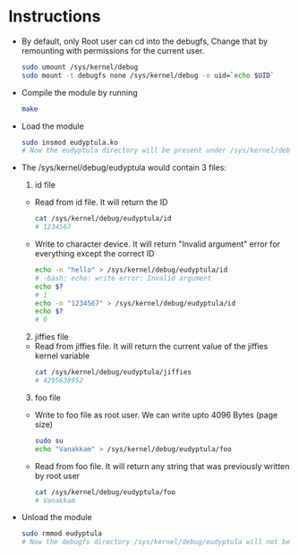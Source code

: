 # Instructions

- By default, only Root user can cd into the debugfs, Change that by remounting with permissions for the current user.
  ```bash
  sudo umount /sys/kernel/debug
  sudo mount -t debugfs none /sys/kernel/debug -o uid=`echo $UID`
  ```

- Compile the module by running
  ```bash
  make
  ```

- Load the module
  ```bash
  sudo insmod eudyptula.ko
  # Now the eudyptula directory will be present under /sys/kernel/debug
  ```

- The /sys/kernel/debug/eudyptula would contain 3 files:
  1. id file
    - Read from id file. It will return the ID
      ```bash
      cat /sys/kernel/debug/eudyptula/id
      # 1234567
      ```

    - Write to character device. It will return "Invalid argument" error for everything except the correct ID
      ```bash
      echo -n "hello" > /sys/kernel/debug/eudyptula/id
      # -bash: echo: write error: Invalid argument
      echo $?
      # 1
      echo -n "1234567" > /sys/kernel/debug/eudyptula/id
      echo $?
      # 0
      ```

  2. jiffies file
    - Read from jiffies file. It will return the current value of the jiffies kernel variable
      ```bash
      cat /sys/kernel/debug/eudyptula/jiffies
      # 4295638952
      ```

  3. foo file
    - Write to foo file as root user. We can write upto 4096 Bytes (page size)
      ```bash
      sudo su
      echo "Vanakkam" > /sys/kernel/debug/eudyptula/foo
      ```

    - Read from foo file. It will return any string that was previously written by root user
      ```bash
      cat /sys/kernel/debug/eudyptula/foo
      # Vanakkam
      ```

- Unload the module
  ```bash
  sudo rmmod eudyptula
  # Now the debugfs directory /sys/kernel/debug/eudyptula will not be present
  ```
